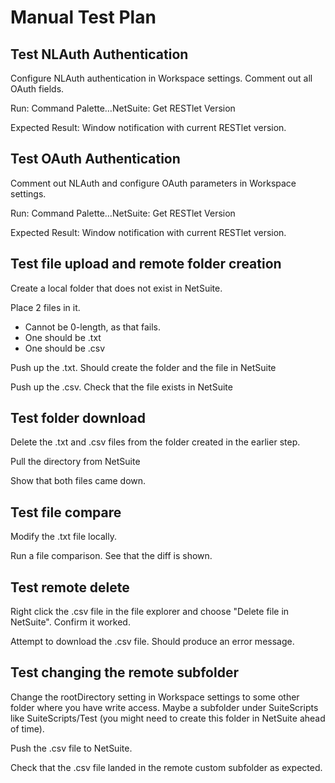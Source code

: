 # Manual Test Plan

## Test NLAuth Authentication

Configure NLAuth authentication in Workspace settings. Comment out all OAuth fields.

Run: Command Palette…NetSuite: Get RESTlet Version

Expected Result: Window notification with current RESTlet version.

## Test OAuth Authentication

Comment out NLAuth and configure OAuth parameters in Workspace settings.

Run: Command Palette…NetSuite: Get RESTlet Version

Expected Result: Window notification with current RESTlet version.

## Test file upload and remote folder creation

Create a local folder that does not exist in NetSuite.

Place 2 files in it.

- Cannot be 0-length, as that fails.
- One should be .txt
- One should be .csv

Push up the .txt. Should create the folder and the file in NetSuite

Push up the .csv. Check that the file exists in NetSuite

## Test folder download

Delete the .txt and .csv files from the folder created in the earlier step.

Pull the directory from NetSuite

Show that both files came down.

## Test file compare

Modify the .txt file locally.

Run a file comparison. See that the diff is shown.

## Test remote delete

Right click the .csv file in the file explorer and choose "Delete file in NetSuite". Confirm it worked.

Attempt to download the .csv file. Should produce an error message.

## Test changing the remote subfolder

Change the rootDirectory setting in Workspace settings to some other folder where you have write access. Maybe a subfolder under SuiteScripts like SuiteScripts/Test (you might need to create this folder in NetSuite ahead of time).

Push the .csv file to NetSuite.

Check that the .csv file landed in the remote custom subfolder as expected.
